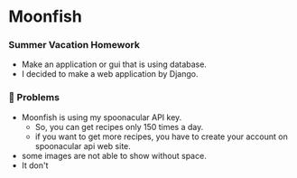 # Moonfish
### Summer Vacation Homework
- Make an application or gui that is using database.
- I decided to make a web application by Django.

### 🎃 Problems
- Moonfish is using my spoonacular API key.
    - So, you can get recipes only 150 times a day.
    - if you want to get more recipes, you have to create your account on spoonacular api web site.
- some images are not able to show without space.
- It don't